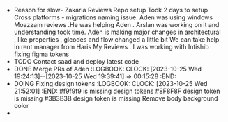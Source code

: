- Reason for slow- Zakaria Reviews
    Repo setup
   Took 2 days to setup
   Cross platforms - migrations naming issue. Aden was using windows
   Moazzam reviews .He was helping Aden . Arslan was working on it and understanding took time.
   Aden is making major changes in architectural , like properties , glcodes and flow changed a little bit
   We can take help in rent manager from Haris
  My Reviews . I was working with Intishib  fixing figma tokens
- TODO Contact saad and deploy latest code
- DONE Merge PRs of Aden
  :LOGBOOK:
  CLOCK: [2023-10-25 Wed 19:24:13]--[2023-10-25 Wed 19:39:41] =>  00:15:28
  :END:
- DOING Fixing design tokens
  :LOGBOOK:
  CLOCK: [2023-10-25 Wed 21:52:01]
  :END:
  #f9f9f9 is missing design tokens
  #8F8F8F design token is missing
  #3B3B3B design token is missing
  Remove body background color
-